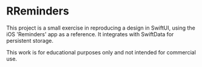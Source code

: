 # RReminders
This project is a small exercise in reproducing a design in SwiftUI, using the 
iOS 'Reminders' app as a reference.  It integrates with SwiftData for persistent
storage.

This work is for educational purposes only and not intended for commercial use.
